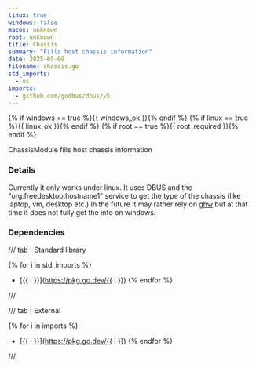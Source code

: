 ```yaml
---
linux: true
windows: false
macos: unknown
root: unknown
title: Chassis
summary: "Fills host chassis information"
date: 2025-05-09
filename: chassis.go
std_imports:
  - os
imports:
  - github.com/godbus/dbus/v5
---
```


{% if windows == true %}{{ windows_ok }}{% endif %}
{% if linux == true %}{{ linux_ok }}{% endif %}
{% if root == true %}{{ root_required }}{% endif %}

ChassisModule fills host chassis information

### Details


Currently it only works under linux. It uses DBUS and the "org.freedesktop.hostname1" service to get the type of the chassis (like laptop, vm, desktop etc.) In the future it may rather rely on [ghw](https://github.com/jaypipes/ghw/) but at that time it does not fully get the info on windows.

### Dependencies

/// tab | Standard library

{% for i in std_imports %}
- [{{ i }}](https://pkg.go.dev/{{ i }})
{% endfor %}

///

/// tab | External

{% for i in imports %}
- [{{ i }}](https://pkg.go.dev/{{ i }})
{% endfor %}

///
